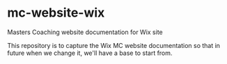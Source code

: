 # mc-website-wix
Masters Coaching website documentation for Wix site

This repository is to capture the Wix MC website documentation so that in future when we change it, we'll have a base to start from.
